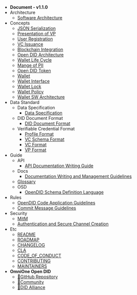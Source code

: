 - **Document - v1.1.0**
- Architecture
    - [Software Architecture](/V1.1.0/docs/architecture/Software%20Architecture.md)
- Concepts
    - [JSON Serialization](/V1.1.0/docs/concepts/JSON_serialization.md)
    - [Presentation of VP](/V1.1.0/docs/concepts/Presentation%20of%20VP.md)
    - [User Registration](/V1.1.0/docs/concepts/User%20Registration.md)
    - [VC Issuance](/V1.1.0/docs/concepts/VC%20Issuance.md)
    - [Blockchain Integration](/V1.1.0/docs/concepts/blockchain_access.md)
    - [Open DID Architecture](/V1.1.0/docs/concepts/components.md)
    - [Wallet Life Cycle](/V1.1.0/docs/concepts/life_cycle.md)
    - [Mange of PII](/V1.1.0/docs/concepts/manage_pii.md)
    - [Open DID Token](/V1.1.0/docs/concepts/token.md)
    - [Wallet](/V1.1.0/docs/concepts/wallet.md)
    - [Wallet Interface](/V1.1.0/docs/concepts/wallet_interface.md)
    - [Wallet Lock](/V1.1.0/docs/concepts/wallet_lock_policy.md)
    - [Wallet Policy](/V1.1.0/docs/concepts/wallet_policy.md)
    - [Wallet SW Architecture](/V1.1.0/docs/concepts/wallet_sw_architecture.md)
- Data Standard
    - Data Specification
      - [Data Specification](/V1.1.0/docs/data%20standard/data%20specification/Data%20Specification.md)
    - DID Document Format
      - [DID Document Format](/V1.1.0/docs/data%20standard/did%20document%20format/DID%20Document%20format.md)
    - Verifiable Credential Format
      - [Profile Format](/V1.1.0/docs/data%20standard/verifiable%20credential%20format/Profile%20format.md)
      - [VC Schema Format](/V1.1.0/docs/data%20standard/verifiable%20credential%20format/VC%20Schema%20format.md)
      - [VC Format](/V1.1.0/docs/data%20standard/verifiable%20credential%20format/VC%20format.md)
      - [VP Format](/V1.1.0/docs/data%20standard/verifiable%20credential%20format/VP%20format.md)
- Guide
    - API
      - [API Documentation Writing Guide](/V1.1.0/docs/guide/api/API%20Documentation%20Writing%20Guide.md)
    - Docs
      - [Documentation Writing and Management Guidelines](/V1.1.0/docs/guide/docs/write_document_guide.md)
    - [Glossary](/V1.1.0/docs/guide/glossary.md)
    - OSD
      - [OpenDID Schema Definition Language](/V1.1.0/docs/guide/osd/OpenDID%20Schema%20Definition%20Language.md)
- Rules
    - [OpenDID Code Application Guidelines](/V1.1.0/docs/rules/coding_style.md)
    - [Commit Message Guidelines](/V1.1.0/docs/rules/git_code_commit_rule.md)
- Security
    - [MitM](/V1.1.0/docs/security/MitM.md)
    - [Authentication and Secure Channel Creation](/V1.1.0/docs/security/authentication.md)
- Etc
  - [README](/V1.1.0/README.md)
  - [ROADMAP](/V1.1.0/ROADMAP.md) 
  - [CHANGELOG](/V1.1.0/CHANGELOG.md)
  - [CLA](/V1.1.0/CLA.md)
  - [CODE_OF_CONDUCT](/V1.1.0/CODE_OF_CONDUCT.md)
  - [CONTRIBUTING](/V1.1.0/CONTRIBUTING.md)
  - [MAINTAINERS](/V1.1.0/MAINTAINERS.md)
- **OmniOne Open DID**
  - [:small_orange_diamond:GitHub Repository](javascript:window.open('https://github.com/OmniOneID'))
  - [:small_orange_diamond:Community](javascript:window.open('https://opendid.omnione.net/community'))
  - [:small_orange_diamond:DID Alliance](javascript:window.open('https://www.didalliance.org'))
